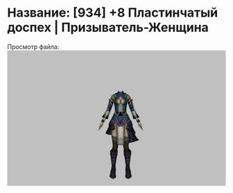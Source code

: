 # Название: [934] +8 Пластинчатый доспех | Призыватель-Женщина

Просмотр файла:
![p090001.png](p090001.png)